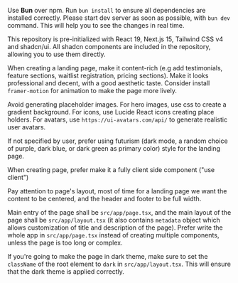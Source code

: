 Use **Bun** over npm.
Run `bun install` to ensure all dependencies are installed correctly.
Please start dev server as soon as possible, with `bun dev` command. This will help you to see the changes in real time.

This repository is pre-initialized with React 19, Next.js 15, Tailwind CSS v4 and shadcn/ui. All shadcn components are included in the repository, allowing you to use them directly.

When creating a landing page, make it content-rich (e.g add testimonials, feature sections, waitlist registration, pricing sections). Make it looks professional and decent, with a good aesthetic taste. Consider install `framer-motion` for animation to make the page more lively.

Avoid generating placeholder images. For hero images, use css to create a gradient background. For icons, use Lucide React icons creating place holders. For avatars, use `https://ui-avatars.com/api/` to generate realistic user avatars.


If not specified by user, prefer using futurism (dark mode, a random choice of purple, dark blue, or dark green as primary color) style for the landing page.

When creating page, prefer make it a fully client side component ("use client")

Pay attention to page's layout, most of time for a landing page we want the content to be centered, and the header and footer to be full width.

Main entry of the page shall be `src/app/page.tsx`, and the main layout of the page shall be `src/app/layout.tsx` (it also contains `metadata` object which allows customization of title and description of the page). Prefer write the whole app in `src/app/page.tsx` instead of creating multiple components, unless the page is too long or complex.

If you're going to make the page in dark theme, make sure to set the `className` of the root element to `dark` in `src/app/layout.tsx`. This will ensure that the dark theme is applied correctly.